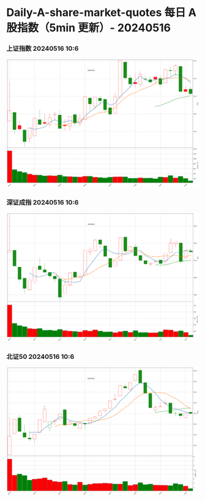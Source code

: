 
# Daily-A-share-market-quotes 每日 A 股指数（5min 更新）- 20240516

### 上证指数 20240516 10:6
![](./fig/2024/5/20240516-sh000001.png)

### 深证成指 20240516 10:6
![](./fig/2024/5/20240516-sz399001.png)

### 北证50 20240516 10:6
![](./fig/2024/5/20240516-bj899050.png)
